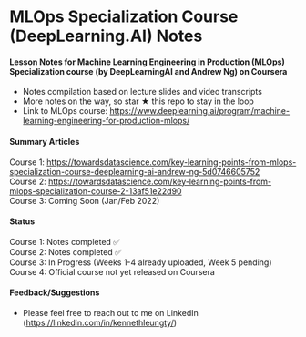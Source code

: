 # MLOps Specialization Course (DeepLearning.AI) Notes

#### Lesson Notes for Machine Learning Engineering in Production (MLOps) Specialization course (by DeepLearningAI and Andrew Ng) on Coursera

- Notes compilation based on lecture slides and video transcripts
- More notes on the way, so star ★ this repo to stay in the loop
- Link to MLOps course: https://www.deeplearning.ai/program/machine-learning-engineering-for-production-mlops/

#### Summary Articles
Course 1: https://towardsdatascience.com/key-learning-points-from-mlops-specialization-course-deeplearning-ai-andrew-ng-5d0746605752    
Course 2: https://towardsdatascience.com/key-learning-points-from-mlops-specialization-course-2-13af51e22d90  
Course 3: Coming Soon (Jan/Feb 2022)

#### Status
Course 1: Notes completed ✅   
Course 2: Notes completed ✅  
Course 3: In Progress (Weeks 1-4 already uploaded, Week 5 pending)  
Course 4: Official course not yet released on Coursera

#### Feedback/Suggestions
- Please feel free to reach out to me on LinkedIn (https://linkedin.com/in/kennethleungty/)  
